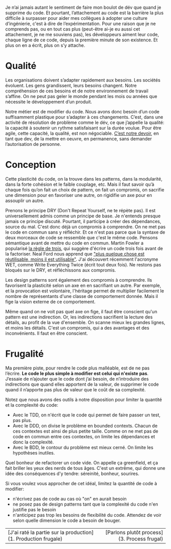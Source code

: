 Je n’ai jamais autant le sentiment de faire mon boulot de dév que quand je supprime du code. 
Et pourtant, l’attachement au code est la barrière la plus difficile à surpasser pour aider mes collègues à adopter une culture d’ingénierie, c'est à dire de l’expérimentation. 
Pour une raison que je ne comprends pas, ou en tout cas plus (peut-être ai-je eu aussi cet attachement, je ne me souviens pas), 
les développeurs aiment leur code, chaque ligne de ce code, depuis la première minute de son existence. 
Et plus on en a écrit, plus on s’y attache. 

# Qualité

Les organisations doivent s’adapter rapidement aux besoins. 
Les sociétés évoluent. Les gens grandissent, leurs besoins changent. Notre compréhension de ces besoins et de notre environnement de travail s’affine. 
On ne peut pas geler le monde pendant les mois ou années que nécessite le développement d’un produit. 

Notre métier est de modifier du code. Nous avons donc besoin d’un code suffisamment plastique pour s’adapter à ces changements. 
C’est, dans une activité de résolution de problème comme le dév, ce que j’appelle la qualité: la capacité à soutenir un rythme satisfaisant sur la durée voulue. 
Pour être agile, cette capacité, la qualité, est non négociable. 
[C’est notre devoir](https://www.leadingagile.com/2018/09/software-developers-dont-need-permission-or-forgiveness/), en tant que dev, de la mettre en oeuvre, en permanence, sans demander l’autorisation de personne. 

# Conception

Cette plasticité du code, on la trouve dans les patterns, dans la modularité, dans la forte cohésion et le faible couplage, etc. 
Mais il faut savoir qu’à chaque fois qu’on fait un choix de pattern, on fait un compromis, on sacrifie une dimension pour en favoriser une autre, on rigidifie un axe pour en assouplir un autre.  

Prenons le principe DRY (Don't Repeat Yourself, ne te répète pas). Il est universellement admis comme un principe de base. 
Je n'entends presque jamais ce principe discuté. Pourtant, il participe à créer des dépendances, source du mal. 
C'est donc déjà un compromis à comprendre. On ne met pas le code en commun sans y réfléchir. 
Et ce n'est pas parce que la syntaxe de deux morceaux de code se ressemble que c'est le même code. Pensons sémantique avant de mettre du code en commun. 
Martin Fowler a popularisé [la règle de trois](https://en.wikipedia.org/wiki/Rule_of_three_(computer_programming)), qui suggère d'écrire un code trois fois avant de la factoriser. 
Neal Ford nous apprend que ["plus quelque chose est réutilisable, moins il est utilisable"](https://twitter.com/scottdavis99/status/989787958357049344). 
J'ai découvert récemment l'acronyme WET, comme Write Everything Twice (écrit tout deux fois). 
Ne restons pas bloqués sur le DRY, et réfléchissons aux compromis.

Les design patterns sont également des compromis à comprendre. Ils favorisent la plasticité selon un axe en en sacrifiant un autre. 
Par exemple, et la provocation est volontaire, l'héritage permet de multiplier facilement le nombre de représentants d'une classe de comportement donnée. 
Mais il fige la vision externe de ce comportement. 

Même quand on ne voit pas quel axe on fige, il faut être conscient qu'un pattern est une indirection. 
Or, les indirections sacrifient la lecture des détails, au profit de la vue d'ensemble. 
On scanne mieux les grandes lignes, et moins les détails. C'est un compromis, qui a des avantages et des inconvénients. 
Il faut en être conscient.

# Frugalité

Ma première piste, pour rendre le code plus malléable, est de ne pas l’écrire. 
**Le code le plus simple à modifier est celui qui n'existe pas**. 
J’essaie de n’ajouter que le code dont j’ai besoin, de n’introduire des indirections que quand elles apportent de la valeur, 
de supprimer le code quand il n’apporte pas plus de valeur que le coût de sa complexité.

Notez que nous avons des outils à notre disposition pour limiter la quantité et la complexité du code:

- Avec le TDD, on n'écrit que le code qui permet de faire passer un test, pas plus.
- Avec le DDD, on divise le problème en bounded contexts. Chacun de ces contextes est ainsi de plus petite taille. 
Comme on ne met pas de code en commun entre ces contextes, on limite les dépendances et donc la complexité.
- Avec le BDD, le contour du problème est mieux cerné. On limite les hypothèses inutiles.

Quel bonheur de refactorer un code vide. On appelle ça greenfield, et ça fait briller les yeux des nerds de tous âges. 
C'est un extrême, qui donne une idée des conséquences d'y tendre: séreinité, bonheur, sourires.

Si vous voulez vous approcher de cet idéal, limitez la quantité de code à modifier:

- n'écrivez pas de code au cas où "on" en aurait besoin
- ne posez pas de design patterns tant que la complexité du code n'en justifie pas le besoin
- n'anticipez pas trop les besoins de flexibilité du code. Attendez de voir selon quelle dimension le code a besoin de bouger.

|                                                              |                                             |
| ------------------------------------------------------------ | ------------------------------------------: |
| [J'ai raté la partie sur la production](1. Production frugale) | [Parlons plutôt process](3. Process frugal) |

